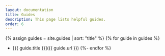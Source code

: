 ```yaml
---
layout: documentation
title: Guides
description: This page lists helpful guides.
order: 6
---
```


{% assign guides = site.guides | sort: "title" %}
{% for guide in guides %}
- [{{ guide.title }}]({{ guide.url }})
{%- endfor %}
